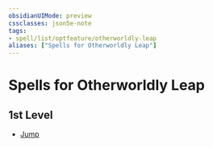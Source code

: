 ```yaml
---
obsidianUIMode: preview
cssclasses: json5e-note
tags:
- spell/list/optfeature/otherworldly-leap
aliases: ["Spells for Otherworldly Leap"]
---
```

# Spells for Otherworldly Leap

## 1st Level

- [Jump](jump "PHB")